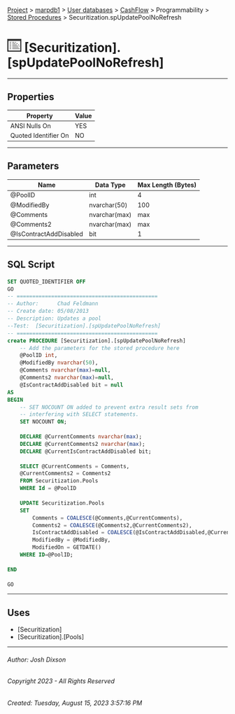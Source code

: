 #### 

[Project](../../../../../index.md) > [marpdb1](../../../../index.md) > [User databases](../../../index.md) > [CashFlow](../../index.md) > Programmability > [Stored Procedures](Stored_Procedures.md) > Securitization.spUpdatePoolNoRefresh

# ![Stored Procedures](../../../../../Images/StoredProcedure32.png) [Securitization].[spUpdatePoolNoRefresh]

---

## <a name="#properties"></a>Properties

| Property | Value |
|---|---|
| ANSI Nulls On | YES |
| Quoted Identifier On | NO |


---

## <a name="#parameters"></a>Parameters

| Name | Data Type | Max Length (Bytes) |
|---|---|---|
| @PoolID | int | 4 |
| @ModifiedBy | nvarchar(50) | 100 |
| @Comments | nvarchar(max) | max |
| @Comments2 | nvarchar(max) | max |
| @IsContractAddDisabled | bit | 1 |


---

## <a name="#sqlscript"></a>SQL Script

```sql
SET QUOTED_IDENTIFIER OFF
GO
-- =============================================
-- Author:		Chad Feldmann
-- Create date: 05/08/2013
-- Description:	Updates a pool
--Test:  [Securitization].[spUpdatePoolNoRefresh] 
-- =============================================
create PROCEDURE [Securitization].[spUpdatePoolNoRefresh]
	-- Add the parameters for the stored procedure here
	@PoolID int,
	@ModifiedBy nvarchar(50),
	@Comments nvarchar(max)=null,
	@Comments2 nvarchar(max)=null,
	@IsContractAddDisabled bit = null
AS
BEGIN
	-- SET NOCOUNT ON added to prevent extra result sets from
	-- interfering with SELECT statements.
	SET NOCOUNT ON;

	DECLARE @CurrentComments nvarchar(max);
	DECLARE @CurrentComments2 nvarchar(max);
	DECLARE @CurrentIsContractAddDisabled bit;

	SELECT @CurrentComments = Comments,
	@CurrentComments2 = Comments2
	FROM Securitization.Pools
	WHERE Id = @PoolID

	UPDATE Securitization.Pools
	SET 
		Comments = COALESCE(@Comments,@CurrentComments),
		Comments2 = COALESCE(@Comments2,@CurrentComments2),
		IsContractAddDisabled = COALESCE(@IsContractAddDisabled,@CurrentIsContractAddDisabled),
		ModifiedBy = @ModifiedBy,
		ModifiedOn = GETDATE()
	WHERE ID=@PoolID;

END

GO

```


---

## <a name="#uses"></a>Uses

* [Securitization]
* [Securitization].[Pools]


---

###### Author:  Josh Dixson

###### Copyright 2023 - All Rights Reserved

###### Created: Tuesday, August 15, 2023 3:57:16 PM

